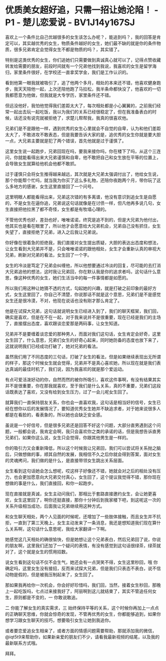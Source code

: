 # 优质美女超好追，只需一招让她沦陷！ - P1 - 楚儿恋爱说 - BV1J14y167SJ

喜欢上一个条件比自己优越很多的女生该怎么办呢？，能追到吗？，我的回答是肯定可以，其实越优秀的女生，物质条件越好的女生，她们最不缺的就是你的条件物质，很多兄弟肯定会觉得女生不都是物质的吗？，其实错了。

特别是这类优秀的女生，你们追她们只需要做到真诚真心就可以了，记得点赞收藏转发给需要的朋友，前段时间就有一个兄弟他找到我说，我喜欢的女生是留学海归，家里条件很好，在学校还一直拿奖学金，我们是工作认识的。

看到他第一眼我就被吸引了，追了他两个多月，相处的本来还不错，他喜欢健身跑步，我天天陪他一起，上次还陪他跑了马拉松，我半条命都快没了，他喜欢的一切我都愿意为他做，但我就是大专学历，家里条件还不错。

但远没他好，我怕他觉得我们差距太大了，每次相处都是小心翼翼的，之前我们经常一起出去玩一起吃饭，我以为我们的关系已经很稳定了，但在我准备表白的时候，话还没有说完就被拒绝了，求楚儿帮帮我，我真的很喜欢他。

兄弟们是不是跟他一样，遇到优秀的女生心里就会不自觉的自卑，认为和他们差距太大了，不敢进攻不敢表态，但是我要告诉大家的是，追优秀的女生你就是要大胆一点，大兄弟主要就是犯了两个错误，首先他就是过于谨慎了。

这里女生说一起跑步，兄弟回现在吗，要我来接你吗，你在楼下了吗，从这个三连问，你就能看得出来大兄弟谨慎和自卑，他不敢把自己和女生放在平等的位置上，会导致女生就算给他机会他都不敢抓。

过于谨慎只会将女生推得越来越远，其次就是大兄弟太强调付出了，他给女生说，那个你能帮个忙吗，就当我为你买了这么多礼物，还陪你夜跑两个月，带你玩了这么多地方的感谢，女生这里直接回了一个问号。

这里明眼人都能看得出来，兄弟这次错的有多离谱，他没有意识到追女生是自愿的，不是女生在逼你追，兄弟说这句话就像是在讨债一样，但凡他再多说几句，女生直接把他拉黑了都不奇怪，女生都是有牧墙心理的。

不管他优秀也好，差劲也好，唯唯诺诺，终究是追不到的，但是大兄弟为他付出，他其实也是看在眼里了，所以他才会愿意给大兄弟机会，兄弟自己没有抓住，女生失望了，直接拒绝了兄弟，进入之后我让兄弟说。

你好像在很着急的拒绝我，我们直接对女生提出质疑，大胆的表达出态度和想法，让女生看到大兄弟并不是，只会唯唯诺诺的跟他相处，女生才会重新认真的审视大兄弟，刷新对兄弟的看法，女生回了一个字。

女生的冷淡是笃定了兄弟会纠缠他，所以他想要通过冷淡的回复，尽可能的去打消大兄弟追他的想法，这时我让兄弟回，你在默认我是你的追求者吗，这句话什么意思，像这种优秀的女生，她们生活当中的每一件事情都是如愿的。

所以我们用这种让她猜不透的方式，勾起她的兴趣，就是打破之前印象的最好方式，女生这里回了，你自己不清楚，你说那话不就是这个意思，兄弟们是不是感觉女生还是很冷漠，不对，他现在说话也没有刚才那么肯定了。

他是在试探大兄弟，这句话就说明女生已经进入到了，我们的聊天框架，我们回，确实是喜欢，但是在不在一起，对于我来说并不是很重要，现在已经是我们的主场了，直接摆出态度，喜欢跟谈恋爱那是两码事，让女生知道。

兄弟并不是要缠着谈恋爱的那种男人，而面对我们这句话，女生肯定会好奇，这里女生回了，什么意思，兄弟们女生的好奇心起来，同时她防备的态度也放下来了，这就说明我们已经成功打破了，她对兄弟的看法。

虽然我们用了不同态度的三句话，打破了女生的看法，但是如果继续表现出无所谓的样子，那这个时候女生就会觉得，兄弟并不是真心喜欢她，所以现在就是我们表达真诚的最佳时机了，我们说，因为我喜欢的就是那个爱运动。

有点可爱活泼好动的你，自然而然的被你所吸引，喜欢这件事啊，有没有结果其实并不是很重要，你在那我就喜欢，至于我们是什么关系，真的不重要，兄弟们这段话既表达了喜欢，又没有给到女生压力，过了一会儿呢女生回了。

就算我们一直保持朋友关系，你也会一直喜欢我，这句话是相当好的信号，女生已经在想你以后的发展情况了，要知道优秀女生她并不缺追求者，对于她来说很多人都是在看脸的，看表象的，所以她也会缺乏安全感。

虽说是一个好信号，但是很多兄弟还是回答不好这个问题，大部分直男遇到这个问题，一般都会说，我肯定会啊，我只会喜欢你之类的承诺的话，但是我想告诉直男兄弟们，如果你这么说，女生只会觉得，你跟其他男生是一样的。

你的吸引力又会重新降低，所以这个时候我让兄弟回，我们可以尝试将关系抛之脑后，只做想做的事，顺其自然的发展，我相信不久之后你就会得到答案，面对女生的灵魂拷问，我们做的是什么，是直接带领女生跳出关系层面。

女生看到这句话她会怎么想呢，哎这样子好像还不错，她就会对之后的相处没有压力，也会更加愿意向大兄弟交付真心，女生回了，这个提议我觉得不错，那你现在想做的事是什么，我们直接回，和你一起跑步。

现在直接就是真诚，女生主动问我们，那相比于套路直接邀约女生，会让她更喜欢，女生这里回了，啊你还挺直接，那你十分钟后到我家楼下吧，到这呢这一次的关系升级相当成功，后面我让兄弟继续用这种方式。

和女生聊天相处，两个人见面的时候呢，还增加了一些肢体接触，而且女生并不抗拒，一直到了第三天晚上，女生主动发来了一条消息，我还是想知道我们现在算什么关系啊，这句话什么意思呢，我给大家翻译一下啊。

她感觉这几天相处的确很愉快，但是她想让这个兄弟表白，然后兄弟回了说，你说的朋友啊，这里我们还加了一个疑问的表情，有没有感觉到这句话很绿茶，绿茶就对了，这个就是女生的惯用招数。

说女生看到这句话不仅不会生气，她还会有一点哭笑不得，女生这里秒回，哦 你确定吗，这里女生没有接招，反而来试探大兄弟，但是我们只表态不表白，说不信动物是假的，但是被我压制起来了，女生回了。

那如果我再给你一次机会，你会好好珍惜吗，我们回，当然，接着女生秒回，那晚上一起吃饭吗，七点过来接我好了，阿丽啊到这儿就结束了，其实不管追任何女生，原则都是不变的，一 你敢说敢追。

二 你能了解女生的真实需求，三 始终保持平等的关系，这个时候你再加上一点点的正确聊天思维，你就会惊奇的发现，不管再优秀的女生，你都能够追到，如果你想学习跟女生聊天的技巧，想要吸引女生让她到我追你。

或者要恋爱追女生相亲了，或者方面的情感问题需要帮助，那就添加我的微信，@iqt5t9来帮助你，如果新亲爱的朋友们不少，请看我最新视频的结尾，以及我的最新联系方式哦。

拜拜。
